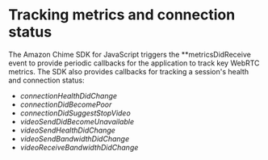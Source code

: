 # Tracking metrics and connection status<a name="tracking-metrics-and-connection-status"></a>

 The Amazon Chime SDK for JavaScript triggers the **metricsDidReceive event to provide periodic callbacks for the application to track key WebRTC metrics\. The SDK also provides callbacks for tracking a session's health and connection status:
+ *connectionHealthDidChange*
+ *connectionDidBecomePoor*
+ *connectionDidSuggestStopVideo*
+ *videoSendDidBecomeUnavailable*
+ *videoSendHealthDidChange*
+ *videoSendBandwidthDidChange*
+ *videoReceiveBandwidthDidChange*